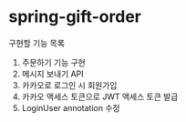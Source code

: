 # spring-gift-order
구현할 기능 목록
1. 주문하기 기능 구현
2. 메시지 보내기 API
3. 카카오로 로그인 시 회원가입
4. 카카오 액세스 토큰으로 JWT 액세스 토큰 발급
5. LoginUser annotation 수정

